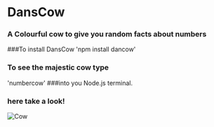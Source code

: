 # DansCow
### A Colourful cow to give you random facts about numbers
###To install DansCow
'npm install dancow'
### To see the majestic cow type
'numbercow'
###into you Node.js terminal.
### here take a look!
![Cow](../master/holder/cow.png)